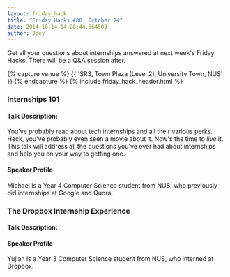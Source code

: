 ```yaml
---
layout: friday_hack
title: "Friday Hacks #80, October 24"
date: 2014-10-14 14:28:44.564508
author: Joey
---
```


Get all your questions about internships answered at next week's Friday Hacks! There will be a Q&A session after.

{% capture venue %}
    {{ 'SR3, Town Plaza (Level 2), University Town, NUS' }}
{% endcapture %}
{% include friday_hack_header.html %}

### Internships 101

#### Talk Description:

You've probably read about tech internships and all their various perks. Heck, you've probably even seen a movie about it. Now's the time to _live_ it. This talk will address all the questions you've ever had about internships and help you on your way to getting one.

#### Speaker Profile
Michael is a Year 4 Computer Science student from NUS, who previously did internships at Google and Quora.

### The Dropbox Internship Experience

#### Talk Description:

#### Speaker Profile
Yujian is a Year 3 Computer Science student from NUS, who interned at Dropbox.